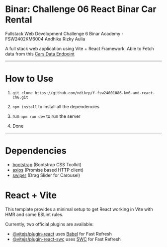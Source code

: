 # Binar: Challenge 06 React Binar Car Rental
Fullstack Web Development Challenge 6 Binar Academy - FSW2402KM6004 Andhika Rizky Aulia

A full stack web application using Vite + React Framework. Able to Fetch data from this [Cars Data Endpoint](https://raw.githubusercontent.com/fnurhidayat/probable-garbanzo/main/data/cars.min.json)

-----------------------
# How to Use
1. `git clone https://github.com/ndikrp/f-fsw24001086-km6-and-react-ch6.git`

2. `npm install` to install all the dependencies

3. run `npm run dev` to run the server

4. Done

-----------------------
# Dependencies
* [bootstrap](https://www.npmjs.com/package/bootstrap) (Bootstrap CSS Toolkit)
* [axios](https://www.npmjs.com/package/axios) (Promise based HTTP client)
* [swiper](https://www.npmjs.com/package/swiper) (Drag Slider for Carousel)




# React + Vite

This template provides a minimal setup to get React working in Vite with HMR and some ESLint rules.

Currently, two official plugins are available:

- [@vitejs/plugin-react](https://github.com/vitejs/vite-plugin-react/blob/main/packages/plugin-react/README.md) uses [Babel](https://babeljs.io/) for Fast Refresh
- [@vitejs/plugin-react-swc](https://github.com/vitejs/vite-plugin-react-swc) uses [SWC](https://swc.rs/) for Fast Refresh
